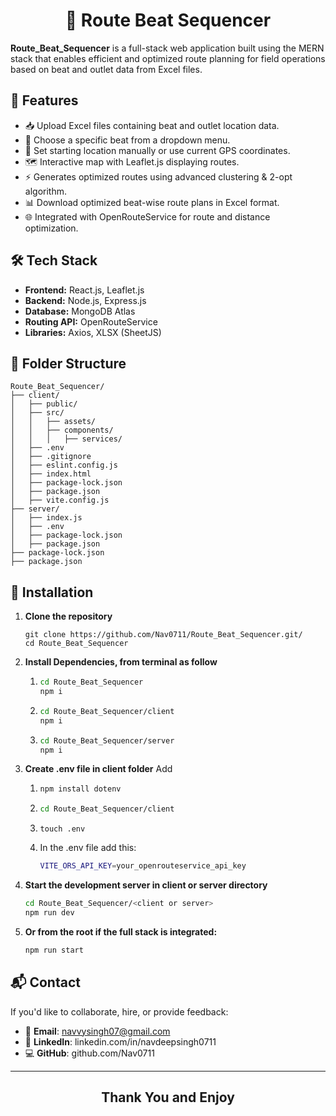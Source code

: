 <h1 align="center" style="bold">
🚗 Route Beat Sequencer
</h1>   

**Route_Beat_Sequencer** is a full-stack web application built using the MERN stack that enables efficient and optimized route planning for field operations based on beat and outlet data from Excel files.

## 🌟 Features

- 📥 Upload Excel files containing beat and outlet location data.
- 📌 Choose a specific beat from a dropdown menu.
- 📍 Set starting location manually or use current GPS coordinates.
- 🗺️ Interactive map with Leaflet.js displaying routes.
- ⚡ Generates optimized routes using advanced clustering & 2-opt algorithm.
- 📊 Download optimized beat-wise route plans in Excel format.
- 🌐 Integrated with OpenRouteService for route and distance optimization.

## 🛠️ Tech Stack

- **Frontend:** React.js, Leaflet.js
- **Backend:** Node.js, Express.js
- **Database:** MongoDB Atlas
- **Routing API:** OpenRouteService
- **Libraries:** Axios, XLSX (SheetJS)

## 📁 Folder Structure
```
Route_Beat_Sequencer/
├── client/
│   ├── public/
│   ├── src/
│   │   ├── assets/
│   │   ├── components/
│   │   │   ├── services/
│   ├── .env
│   ├── .gitignore
│   ├── eslint.config.js
│   ├── index.html
│   ├── package-lock.json
│   ├── package.json
│   ├── vite.config.js
├── server/
│   ├── index.js
│   ├── .env
│   ├── package-lock.json
│   ├── package.json
├── package-lock.json
├── package.json
```

## 🔧 Installation

1. **Clone the repository**
   ```
   git clone https://github.com/Nav0711/Route_Beat_Sequencer.git/
   cd Route_Beat_Sequencer
   ```
2. **Install Dependencies, from terminal as follow**
   1) ```bash
      cd Route_Beat_Sequencer
      npm i
      ```
   2) ```bash
      cd Route_Beat_Sequencer/client
      npm i
      ```
   3) ```bash
      cd Route_Beat_Sequencer/server
      npm i
      ```
3. **Create .env file in client folder**
   Add
   1) ```bash
      npm install dotenv
      ```
   2) ```bash
      cd Route_Beat_Sequencer/client
      ```
   3) ```
      touch .env
      ```
   4) In the .env file add this:
      ```bash
      VITE_ORS_API_KEY=your_openrouteservice_api_key
      ```
4. **Start the development server in client or server directory**
   ```bash
   cd Route_Beat_Sequencer/<client or server>
   npm run dev
   ```
5. **Or from the root if the full stack is integrated:**
    ```bash
   npm run start
   ```


    
## 📬 Contact
If you'd like to collaborate, hire, or provide feedback:

- 📧 **Email**: navvysingh07@gmail.com
- 🔗 **LinkedIn**: linkedin.com/in/navdeepsingh0711
- 💻 **GitHub**: github.com/Nav0711

---

<h2 align="center">
   Thank You and Enjoy
</h2>
